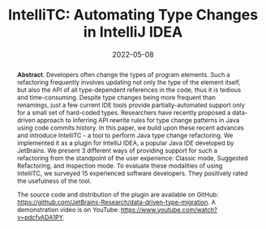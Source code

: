 ---
title: "IntelliTC: Automating Type Changes in IntelliJ IDEA"
authors: '<i>Oleg Smirnov, Ameya Ketkar, Timofey Bryksin, Nikolaos Tsantalis, and Danny Dig</i>'
status: "published"
collection: publications
permalink: /publications/2022-05-08-intellitc
date: 2022-05-08
venue: "proceedings of <b>ICSE'22</b>"
pdf: 'https://arxiv.org/abs/2112.03619'
tool: 'https://github.com/JetBrains-Research/data-driven-type-migration'
paperurl: 'https://doi.org/10.1109/ICSE-Companion55297.2022.9793766'
video: 'https://www.youtube.com/watch?v=pdcfvADA1PY'
counter_id: 'C36'
level: 'A*'
abstract: "<p><b>Abstract</b>. Developers often change the types of program elements. Such a refactoring frequently involves updating not only the type of the element itself, but also the API of all type-dependent references in the code, thus it is tedious and time-consuming. Despite type changes being more frequent than renamings, just a few current IDE tools provide partially-automated support only for a small set of hard-coded types. Researchers have recently proposed a data-driven approach to inferring API rewrite rules for type change patterns in Java using code commits history. In this paper, we build upon these recent advances and introduce IntelliTC - a tool to perform Java type change refactoring. We implemented it as a plugin for IntelliJ IDEA, a popular Java IDE developed by JetBrains. We present 3 different ways of providing support for such a refactoring from the standpoint of the user experience: Classic mode, Suggested Refactoring, and Inspection mode. To evaluate these modalities of using IntelliTC, we surveyed 15 experienced software developers. They positively rated the usefulness of the tool.</p><p>The source code and distribution of the plugin are available on GitHub: <a href='https://github.com/JetBrains-Research/data-driven-type-migration'>https://github.com/JetBrains-Research/data-driven-type-migration</a>. A demonstration video is on YouTube: <a href='https://www.youtube.com/watch?v=pdcfvADA1PY'>https://www.youtube.com/watch?v=pdcfvADA1PY</a>.</p>"
---
